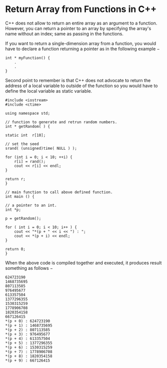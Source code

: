 # Return Array from Functions in C++

C++ does not allow to return an entire array as an argument to a function. However, you can return a pointer to an array by specifying the array's name without an index; same as passing in the functions.

If you want to return a single-dimension array from a function, you would have to declare a function returning a pointer as in the following example −

    int * myFunction() {
        .
        .    
    }

Second point to remember is that C++ does not advocate to return the address of a local variable to outside of the function so you would have to define the local variable as static variable.

    #include <iostream>
    #include <ctime>

    using namespace std;

    // function to generate and retrun random numbers.
    int * getRandom( ) {

    static int  r[10];

    // set the seed
    srand( (unsigned)time( NULL ) );
    
    for (int i = 0; i < 10; ++i) {
        r[i] = rand();
        cout << r[i] << endl;
    }

    return r;
    }

    // main function to call above defined function.
    int main () {

    // a pointer to an int.
    int *p;

    p = getRandom();
    
    for ( int i = 0; i < 10; i++ ) {
        cout << "*(p + " << i << ") : ";
        cout << *(p + i) << endl;
    }

    return 0;
    }

When the above code is compiled together and executed, it produces result something as follows −

    624723190
    1468735695
    807113585
    976495677
    613357504
    1377296355
    1530315259
    1778906708
    1820354158
    667126415
    *(p + 0) : 624723190
    *(p + 1) : 1468735695
    *(p + 2) : 807113585
    *(p + 3) : 976495677
    *(p + 4) : 613357504
    *(p + 5) : 1377296355
    *(p + 6) : 1530315259
    *(p + 7) : 1778906708
    *(p + 8) : 1820354158
    *(p + 9) : 667126415